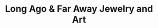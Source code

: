 ---
title: "Long Ago & Far Away Jewelry and Art"
url: /manchester-center/long-ago-and-far-away-jewelry-and-art/
shop: art
---